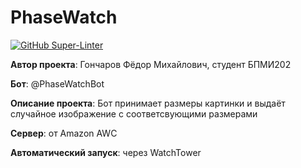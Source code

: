 # PhaseWatch

[![GitHub Super-Linter](https://github.com/fmgoncharov/PhaseWatch/workflows/Lint%20Code%20Base/badge.svg)](https://github.com/marketplace/actions/super-linter)

**Автор проекта**: Гончаров Фёдор Михайлович, студент БПМИ202

**Бот**: @PhaseWatchBot

**Описание проекта**: Бот принимает размеры картинки и выдаёт случайное изображение с соответсвующими размерами

**Сервер**: от Amazon AWC

**Автоматический запуск**: через WatchTower
